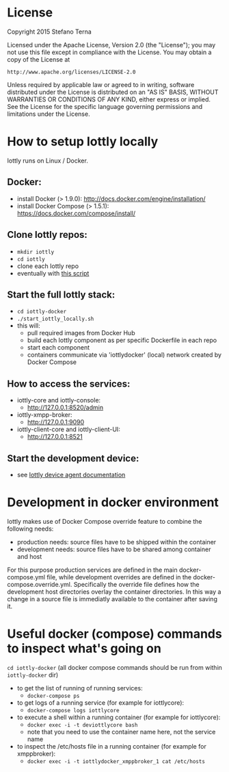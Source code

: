 # License

Copyright 2015 Stefano Terna

Licensed under the Apache License, Version 2.0 (the "License");
you may not use this file except in compliance with the License.
You may obtain a copy of the License at

    http://www.apache.org/licenses/LICENSE-2.0

Unless required by applicable law or agreed to in writing, software
distributed under the License is distributed on an "AS IS" BASIS,
WITHOUT WARRANTIES OR CONDITIONS OF ANY KIND, either express or implied.
See the License for the specific language governing permissions and
limitations under the License.

# How to setup Iottly locally

Iottly runs on Linux / Docker.

## Docker:
- install Docker (> 1.9.0): http://docs.docker.com/engine/installation/
- install Docker Compose (> 1.5.1): https://docs.docker.com/compose/install/

## Clone Iottly repos:
- `mkdir iottly`
- `cd iottly`
- clone each Iottly repo
- eventually with [this script](https://raw.githubusercontent.com/iottly/iottly-docker/master/gitclone.sh)

## Start the full Iottly stack:
- `cd iottly-docker`
- `./start_iottly_locally.sh`
- this will:
  - pull required images from Docker Hub
  - build each Iottly component as per specific Dockerfile in each repo
  - start each component
  - containers communicate via 'iottlydocker' (local) network created by Docker Compose

## How to access the services:

- iottly-core and iottly-console:
  - http://127.0.0.1:8520/admin
- iottly-xmpp-broker:
  - http://127.0.0.1:9090
- iottly-client-core and iottly-client-UI:
  - http://127.0.0.1:8521


## Start the development device:
- see [Iottly device agent documentation](https://github.com/iottly/iottly-device-agent-py)

# Development in docker environment

Iottly makes use of Docker Compose override feature to combine the following needs:
- production needs: source files have to be shipped within the container
- development needs: source files have to be shared among container and host

For this purpose production services are defined in the main docker-compose.yml file, while development overrides are defined in the docker-compose.override.yml. Specifically the override file defines how the development host directories overlay the container directories. In this way a change in a source file is immediatly available to the container after saving it.

# Useful docker (compose) commands to inspect what's going on

`cd iottly-docker`
(all docker compose commands should be run from within `iottly-docker` dir)

- to get the list of running of running services:
  - `docker-compose ps`
- to get logs of a running service (for example for iottlycore):
  - `docker-compose logs iottlycore`
- to execute a shell within a running container (for example for iottlycore):
  - `docker exec -i -t deviottlycore bash`
  - note that you need to use the container name here, not the service name
- to inspect the /etc/hosts file in a running container (for example for xmppbroker):
  - `docker exec -i -t iottlydocker_xmppbroker_1 cat /etc/hosts`